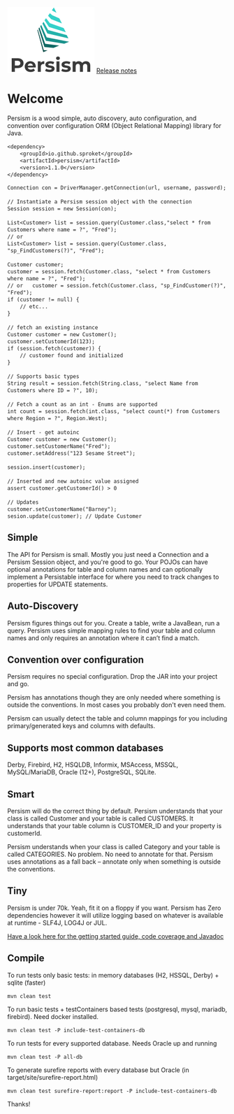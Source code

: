 ![](logo1.png) [Release notes](release-notes.md) 

# Welcome

Persism is a wood simple, auto discovery, auto configuration, and convention over configuration ORM (Object Relational Mapping) library for Java.

```
<dependency>
    <groupId>io.github.sproket</groupId>
    <artifactId>persism</artifactId>
    <version>1.1.0</version>
</dependency>
```
```
Connection con = DriverManager.getConnection(url, username, password);

// Instantiate a Persism session object with the connection
Session session = new Session(con);

List<Customer> list = session.query(Customer.class,"select * from Customers where name = ?", "Fred");
// or
List<Customer> list = session.query(Customer.class, "sp_FindCustomers(?)", "Fred");

Customer customer;
customer = session.fetch(Customer.class, "select * from Customers where name = ?", "Fred");
// or   customer = session.fetch(Customer.class, "sp_FindCustomer(?)", "Fred");
if (customer != null) {
    // etc...
}

// fetch an existing instance
Customer customer = new Customer();
customer.setCustomerId(123);
if (session.fetch(customer)) {
    // customer found and initialized
} 

// Supports basic types
String result = session.fetch(String.class, "select Name from Customers where ID = ?", 10);

// Fetch a count as an int - Enums are supported 
int count = session.fetch(int.class, "select count(*) from Customers where Region = ?", Region.West);

// Insert - get autoinc
Customer customer = new Customer();
customer.setCustomerName("Fred");
customer.setAddress("123 Sesame Street");

session.insert(customer); 

// Inserted and new autoinc value assigned 
assert customer.getCustomerId() > 0

// Updates
customer.setCustomerName("Barney");
sesion.update(customer); // Update Customer   
```
## Simple

The API for Persism is small. Mostly you just need a Connection and a Persism Session object, and you're good to go.
Your POJOs can have optional annotations for table and column names and can optionally implement a Persistable interface
for where you need to track changes to properties for UPDATE statements.

## Auto-Discovery
Persism figures things out for you. Create a table, write a JavaBean, run a query. Persism uses simple mapping rules to 
find your table and column names and only requires an annotation where it can’t find a match.

## Convention over configuration
Persism requires no special configuration. Drop the JAR into your project and go.

Persism has annotations though they are only needed where something is outside the conventions. In most cases 
you probably don't even need them.

Persism can usually detect the table and column mappings for you including primary/generated keys and columns 
with defaults.

## Supports most common databases
Derby, Firebird, H2, HSQLDB, Informix, MSAccess, MSSQL, MySQL/MariaDB, Oracle (12+), PostgreSQL, SQLite.  

## Smart
Persism will do the correct thing by default. Persism understands that your class is called Customer and your table
is called CUSTOMERS. It understands that your table column is CUSTOMER_ID and your property is customerId. 

Persism understands when your class is called Category and your table is called CATEGORIES. 
No problem. No need to annotate for that. Persism uses annotations as a fall back – annotate only when 
something is outside the conventions.

## Tiny
Persism is under 70k. Yeah, fit it on a floppy if you want. Persism has Zero dependencies however it will 
utilize logging based on whatever is available at runtime - SLF4J, LOG4J or JUL.

[Have a look here for the getting started guide, code coverage and Javadoc](https://sproket.github.io/Persism/)

## Compile

To run tests only basic tests: in memory databases (H2, HSSQL, Derby) + sqlite (faster)

    mvn clean test

To run basic tests + testContainers based tests (postgresql, mysql, mariadb, firebird). Need docker installed.

    mvn clean test -P include-test-containers-db

To run tests for every supported database. Needs Oracle up and running

    mvn clean test -P all-db

To generate surefire reports with every database but Oracle  (in target/site/surefire-report.html)

    mvn clean test surefire-report:report -P include-test-containers-db

Thanks!

